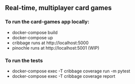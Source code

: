 ## Real-time, multiplayer card games

### To run the card-games app locally:
* docker-compose build
* docker-compose up
* cribbage runs at http://localhost:5000
* pinochle runs at http://localhost:5001 (WIP)

### To run the tests
* docker-compose exec -T cribbage coverage run -m  pytest
* docker-compose exec -T cribbage coverage report
